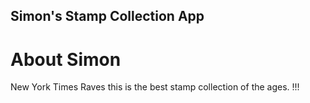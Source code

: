 Simon's Stamp Collection App
---

# About Simon

New York Times Raves this is the best stamp collection of the ages.  !!!